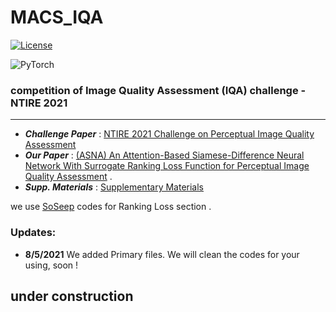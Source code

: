 # MACS_IQA
[![License](https://img.shields.io/badge/License-Apache%202.0-blue.svg)](https://opensource.org/licenses/Apache-2.0)

![PyTorch](https://img.shields.io/badge/PyTorch-%23EE4C2C.svg?style=for-the-badge&logo=PyTorch&logoColor=white) 

### **competition of Image Quality Assessment (IQA) challenge - NTIRE  2021**

------

- ***Challenge Paper*** : [NTIRE 2021 Challenge on Perceptual Image Quality Assessment](https://openaccess.thecvf.com/content/CVPR2021W/NTIRE/papers/Gu_NTIRE_2021_Challenge_on_Perceptual_Image_Quality_Assessment_CVPRW_2021_paper.pdf)   
- ***Our Paper*** : [(ASNA) An Attention-Based Siamese-Difference Neural Network With  Surrogate Ranking Loss Function for Perceptual Image Quality Assessment](https://openaccess.thecvf.com/content/CVPR2021W/NTIRE/papers/Ayyoubzadeh_ASNA_An_Attention-Based_Siamese-Difference_Neural_Network_With_Surrogate_Ranking_Loss_CVPRW_2021_paper.pdf) .
- ***Supp. Materials*** : [Supplementary Materials](https://openaccess.thecvf.com/content/CVPR2021W/NTIRE/supplemental/Ayyoubzadeh_ASNA_An_Attention-Based_CVPRW_2021_supplemental.pdf)



we use [SoSeep](https://github.com/technicolor-research/sodeep) codes for Ranking Loss section .  



### Updates:

- **8/5/2021** We added Primary files. We will clean the codes for your using, soon !



## under construction
